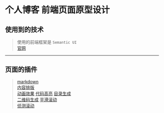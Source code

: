# 个人博客 前端页面原型设计
## 使用到的技术
> 使用的前端框架是 `Semantic UI`  
> [官网](https://semantic-ui.com/introduction/getting-started.html)
---
## 页面的插件
> [markdown](https://pandao.github.io/editor.md/)  
> [内容排版](https://github.com/sofish/typo.css)  
> [动画效果](https://daneden.github.io/animate.css/)
> [代码高亮](https://prismjs.com/)
> [目录生成](http://tscanlin.github.io/tocbot/)  
> [二维码生成](http://davidshimjs.github.io/qrcodejs/) 
> [平滑滚动](http://demos.flesler.com/jquery/scrollTo/)  
> [侦测滚动](http://imakewebthings.com/waypoints/)